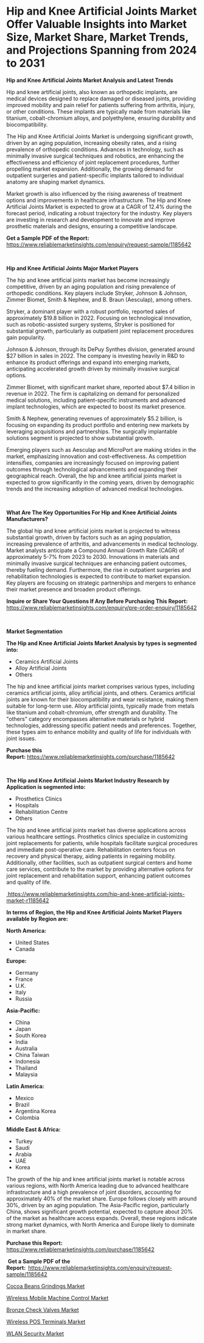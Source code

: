 <p><h1>Hip and Knee Artificial Joints Market Offer Valuable Insights into Market Size, Market Share, Market Trends, and Projections Spanning from 2024 to 2031</h1></p><p><strong>Hip and Knee Artificial Joints Market Analysis and Latest Trends</strong></p>
<p><p>Hip and knee artificial joints, also known as orthopedic implants, are medical devices designed to replace damaged or diseased joints, providing improved mobility and pain relief for patients suffering from arthritis, injury, or other conditions. These implants are typically made from materials like titanium, cobalt-chromium alloys, and polyethylene, ensuring durability and biocompatibility. </p><p>The Hip and Knee Artificial Joints Market is undergoing significant growth, driven by an aging population, increasing obesity rates, and a rising prevalence of orthopedic conditions. Advances in technology, such as minimally invasive surgical techniques and robotics, are enhancing the effectiveness and efficiency of joint replacement procedures, further propelling market expansion. Additionally, the growing demand for outpatient surgeries and patient-specific implants tailored to individual anatomy are shaping market dynamics. </p><p>Market growth is also influenced by the rising awareness of treatment options and improvements in healthcare infrastructure. The Hip and Knee Artificial Joints Market is expected to grow at a CAGR of 12.4% during the forecast period, indicating a robust trajectory for the industry. Key players are investing in research and development to innovate and improve prosthetic materials and designs, ensuring a competitive landscape.</p></p>
<p><strong>Get a Sample PDF of the Report:&nbsp;</strong> <a href="https://www.reliablemarketinsights.com/enquiry/request-sample/1185642?utm_campaign=1579&utm_medium=2&utm_source=Github&utm_content=ia&utm_term=22102024&utm_id=hip-and-knee-artificial-joints">https://www.reliablemarketinsights.com/enquiry/request-sample/1185642</a></p>
<p>&nbsp;</p>
<p><strong>Hip and Knee Artificial Joints Major Market Players</strong></p>
<p><p>The hip and knee artificial joints market has become increasingly competitive, driven by an aging population and rising prevalence of orthopedic conditions. Key players include Stryker, Johnson & Johnson, Zimmer Biomet, Smith & Nephew, and B. Braun (Aesculap), among others.</p><p>Stryker, a dominant player with a robust portfolio, reported sales of approximately $19.8 billion in 2022. Focusing on technological innovation, such as robotic-assisted surgery systems, Stryker is positioned for substantial growth, particularly as outpatient joint replacement procedures gain popularity.</p><p>Johnson & Johnson, through its DePuy Synthes division, generated around $27 billion in sales in 2022. The company is investing heavily in R&D to enhance its product offerings and expand into emerging markets, anticipating accelerated growth driven by minimally invasive surgical options.</p><p>Zimmer Biomet, with significant market share, reported about $7.4 billion in revenue in 2022. The firm is capitalizing on demand for personalized medical solutions, including patient-specific instruments and advanced implant technologies, which are expected to boost its market presence.</p><p>Smith & Nephew, generating revenues of approximately $5.2 billion, is focusing on expanding its product portfolio and entering new markets by leveraging acquisitions and partnerships. The surgically implantable solutions segment is projected to show substantial growth.</p><p>Emerging players such as Aesculap and MicroPort are making strides in the market, emphasizing innovation and cost-effectiveness. As competition intensifies, companies are increasingly focused on improving patient outcomes through technological advancements and expanding their geographical reach. Overall, the hip and knee artificial joints market is expected to grow significantly in the coming years, driven by demographic trends and the increasing adoption of advanced medical technologies.</p></p>
<p>&nbsp;</p>
<p><strong>What Are The Key Opportunities For Hip and Knee Artificial Joints Manufacturers?</strong></p>
<p><p>The global hip and knee artificial joints market is projected to witness substantial growth, driven by factors such as an aging population, increasing prevalence of arthritis, and advancements in medical technology. Market analysts anticipate a Compound Annual Growth Rate (CAGR) of approximately 5-7% from 2023 to 2030. Innovations in materials and minimally invasive surgical techniques are enhancing patient outcomes, thereby fueling demand. Furthermore, the rise in outpatient surgeries and rehabilitation technologies is expected to contribute to market expansion. Key players are focusing on strategic partnerships and mergers to enhance their market presence and broaden product offerings.</p></p>
<p><strong>Inquire or Share Your Questions If Any Before Purchasing This Report:</strong> <a href="https://www.reliablemarketinsights.com/enquiry/pre-order-enquiry/1185642?utm_campaign=1579&utm_medium=2&utm_source=Github&utm_content=ia&utm_term=22102024&utm_id=hip-and-knee-artificial-joints">https://www.reliablemarketinsights.com/enquiry/pre-order-enquiry/1185642</a></p>
<p>&nbsp;</p>
<p><strong>Market Segmentation</strong></p>
<p><strong>The Hip and Knee Artificial Joints Market Analysis by types is segmented into:</strong></p>
<p><ul><li>Ceramics Artificial Joints</li><li>Alloy Artificial Joints</li><li>Others</li></ul></p>
<p><p>The hip and knee artificial joints market comprises various types, including ceramics artificial joints, alloy artificial joints, and others. Ceramics artificial joints are known for their biocompatibility and wear resistance, making them suitable for long-term use. Alloy artificial joints, typically made from metals like titanium and cobalt-chromium, offer strength and durability. The "others" category encompasses alternative materials or hybrid technologies, addressing specific patient needs and preferences. Together, these types aim to enhance mobility and quality of life for individuals with joint issues.</p></p>
<p><strong>Purchase this Report:&nbsp;</strong><a href="https://www.reliablemarketinsights.com/purchase/1185642?utm_campaign=1579&utm_medium=2&utm_source=Github&utm_content=ia&utm_term=22102024&utm_id=hip-and-knee-artificial-joints">https://www.reliablemarketinsights.com/purchase/1185642</a></p>
<p>&nbsp;</p>
<p><strong>The Hip and Knee Artificial Joints Market Industry Research by Application is segmented into:</strong></p>
<p><ul><li>Prosthetics Clinics</li><li>Hospitals</li><li>Rehabilitation Centre</li><li>Others</li></ul></p>
<p><p>The hip and knee artificial joints market has diverse applications across various healthcare settings. Prosthetics clinics specialize in customizing joint replacements for patients, while hospitals facilitate surgical procedures and immediate post-operative care. Rehabilitation centers focus on recovery and physical therapy, aiding patients in regaining mobility. Additionally, other facilities, such as outpatient surgical centers and home care services, contribute to the market by providing alternative options for joint replacement and rehabilitation support, enhancing patient outcomes and quality of life.</p></p>
<p><a href="https://www.reliablemarketinsights.com/hip-and-knee-artificial-joints-market-r1185642?utm_campaign=1579&utm_medium=2&utm_source=Github&utm_content=ia&utm_term=22102024&utm_id=hip-and-knee-artificial-joints">&nbsp;https://www.reliablemarketinsights.com/hip-and-knee-artificial-joints-market-r1185642</a></p>
<p><strong>In terms of Region, the Hip and Knee Artificial Joints Market Players available by Region are:</strong></p>
<p>
    <p> <strong> North America: </strong>
        <ul>
            <li>United States</li>
            <li>Canada</li>
        </ul>
        </p> 
    <p> <strong> Europe: </strong>
        <ul>
            <li>Germany</li>
            <li>France</li>
            <li>U.K.</li>
            <li>Italy</li>
            <li>Russia</li>
        </ul>
        </p> 
    <p> <strong> Asia-Pacific: </strong>
        <ul>
            <li>China</li>
            <li>Japan</li>
            <li>South Korea</li>
            <li>India</li>
            <li>Australia</li>
            <li>China Taiwan</li>
            <li>Indonesia</li>
            <li>Thailand</li>
            <li>Malaysia</li>
        </ul>
        </p> 
    <p> <strong> Latin America: </strong>
        <ul>
            <li>Mexico</li>
            <li>Brazil</li>
            <li>Argentina Korea</li>
            <li>Colombia</li>
        </ul>
        </p> 
    <p> <strong> Middle East & Africa: </strong>
        <ul>
            <li>Turkey</li>
            <li>Saudi</li>
            <li>Arabia</li>
            <li>UAE</li>
            <li>Korea</li>
        </ul>
    </p>
    </p>
<p><p>The growth of the hip and knee artificial joints market is notable across various regions, with North America leading due to advanced healthcare infrastructure and a high prevalence of joint disorders, accounting for approximately 40% of the market share. Europe follows closely with around 30%, driven by an aging population. The Asia-Pacific region, particularly China, shows significant growth potential, expected to capture about 20% of the market as healthcare access expands. Overall, these regions indicate strong market dynamics, with North America and Europe likely to dominate in market share.</p></p>
<p><strong>Purchase this Report: </strong><a href="https://www.reliablemarketinsights.com/purchase/1185642?utm_campaign=1579&utm_medium=2&utm_source=Github&utm_content=ia&utm_term=22102024&utm_id=hip-and-knee-artificial-joints">https://www.reliablemarketinsights.com/purchase/1185642</a></p>
<p>&nbsp;<strong>Get a Sample PDF of the Report:&nbsp;&nbsp;</strong><a href="https://www.reliablemarketinsights.com/enquiry/request-sample/1185642?utm_campaign=1579&utm_medium=2&utm_source=Github&utm_content=ia&utm_term=22102024&utm_id=hip-and-knee-artificial-joints">https://www.reliablemarketinsights.com/enquiry/request-sample/1185642</a></p>
<p><strong></strong></p>
<p><p><a href="https://github.com/rahu1506/Market-Research-Report-List-6/blob/main/cocoa-beans-grindings-market.md?utm_campaign=1579&utm_medium=2&utm_source=Github&utm_content=ia&utm_term=22102024&utm_id=hip-and-knee-artificial-joints">Cocoa Beans Grindings Market</a></p><p><a href="https://www.linkedin.com/pulse/global-wireless-mobile-machine-control-market-sector2024-qqdqc?utm_campaign=1579&utm_medium=2&utm_source=Github&utm_content=ia&utm_term=22102024&utm_id=hip-and-knee-artificial-joints">Wireless Mobile Machine Control Market</a></p><p><a href="https://issuu.com/reportprime-2/docs/bronze-check-valves-market-size-203_d512f383b0ad56?utm_campaign=1579&utm_medium=2&utm_source=Github&utm_content=ia&utm_term=22102024&utm_id=hip-and-knee-artificial-joints">Bronze Check Valves Market</a></p><p><a href="https://www.linkedin.com/pulse/wireless-pos-terminals-market-penetration-strategies-untapped-hx8cc?utm_campaign=1579&utm_medium=2&utm_source=Github&utm_content=ia&utm_term=22102024&utm_id=hip-and-knee-artificial-joints">Wireless POS Terminals Market</a></p><p><a href="https://www.linkedin.com/pulse/global-wlan-security-market-focus-application-end-use-industry-888cc?utm_campaign=1579&utm_medium=2&utm_source=Github&utm_content=ia&utm_term=22102024&utm_id=hip-and-knee-artificial-joints">WLAN Security Market</a></p></p>